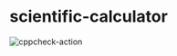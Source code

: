# scientific-calculator
![cppcheck-action](https://github.com/99002612/scientific-calculator/workflows/cppcheck-action/badge.svg)
